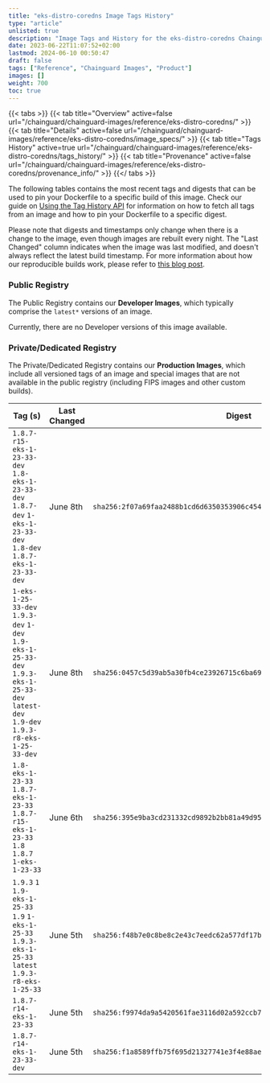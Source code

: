 ```yaml
---
title: "eks-distro-coredns Image Tags History"
type: "article"
unlisted: true
description: "Image Tags and History for the eks-distro-coredns Chainguard Image"
date: 2023-06-22T11:07:52+02:00
lastmod: 2024-06-10 00:50:47
draft: false
tags: ["Reference", "Chainguard Images", "Product"]
images: []
weight: 700
toc: true
---
```


{{< tabs >}}
{{< tab title="Overview" active=false url="/chainguard/chainguard-images/reference/eks-distro-coredns/" >}}
{{< tab title="Details" active=false url="/chainguard/chainguard-images/reference/eks-distro-coredns/image_specs/" >}}
{{< tab title="Tags History" active=true url="/chainguard/chainguard-images/reference/eks-distro-coredns/tags_history/" >}}
{{< tab title="Provenance" active=false url="/chainguard/chainguard-images/reference/eks-distro-coredns/provenance_info/" >}}
{{</ tabs >}}

The following tables contains the most recent tags and digests that can be used to pin your Dockerfile to a specific build of this image. Check our guide on [Using the Tag History API](/chainguard/chainguard-images/using-the-tag-history-api/) for information on how to fetch all tags from an image and how to pin your Dockerfile to a specific digest.

Please note that digests and timestamps only change when there is a change to the image, even though images are rebuilt every night. The "Last Changed" column indicates when the image was last modified, and doesn't always reflect the latest build timestamp. For more information about how our reproducible builds work, please refer to [this blog post](https://www.chainguard.dev/unchained/reproducing-chainguards-reproducible-image-builds).

### Public Registry
The Public Registry contains our **Developer Images**, which typically comprise the `latest*` versions of an image.

Currently, there are no Developer versions of this image available.

### Private/Dedicated Registry
The Private/Dedicated Registry contains our **Production Images**, which include all versioned tags of an image and special images that are not available in the public registry (including FIPS images and other custom builds).

| Tag (s)                                                                                                                                  | Last Changed | Digest                                                                    |
|------------------------------------------------------------------------------------------------------------------------------------------|--------------|---------------------------------------------------------------------------|
|  `1.8.7-r15-eks-1-23-33-dev` `1.8-eks-1-23-33-dev` `1.8.7-dev` `1-eks-1-23-33-dev` `1.8-dev` `1.8.7-eks-1-23-33-dev`                     | June 8th     | `sha256:2f07a69faa2488b1cd6d6350353906c4547c802213408b8bcd68244e5830b005` |
|  `1-eks-1-25-33-dev` `1.9.3-dev` `1-dev` `1.9-eks-1-25-33-dev` `1.9.3-eks-1-25-33-dev` `latest-dev` `1.9-dev` `1.9.3-r8-eks-1-25-33-dev` | June 8th     | `sha256:0457c5d39ab5a30fb4ce23926715c6ba6908584f4d1f246fbf6fe17f06ce3a67` |
|  `1.8-eks-1-23-33` `1.8.7-eks-1-23-33` `1.8.7-r15-eks-1-23-33` `1.8` `1.8.7` `1-eks-1-23-33`                                             | June 6th     | `sha256:395e9ba3cd231332cd9892b2bb81a49d9568c152a2ed410d176406907fbc01ee` |
|  `1.9.3` `1` `1.9-eks-1-25-33` `1.9` `1-eks-1-25-33` `1.9.3-eks-1-25-33` `latest` `1.9.3-r8-eks-1-25-33`                                 | June 5th     | `sha256:f48b7e0c8be8c2e43c7eedc62a577df17be32a1d88cf5c3a6aa2e4001623c38d` |
|  `1.8.7-r14-eks-1-23-33`                                                                                                                 | June 5th     | `sha256:f9974da9a5420561fae3116d02a592ccb71a659ef39d44e5f7f0e9021dd97441` |
|  `1.8.7-r14-eks-1-23-33-dev`                                                                                                             | June 5th     | `sha256:f1a8589ffb75f695d21327741e3f4e88ae058c0c86f08eaaa90ef28062f8e358` |

